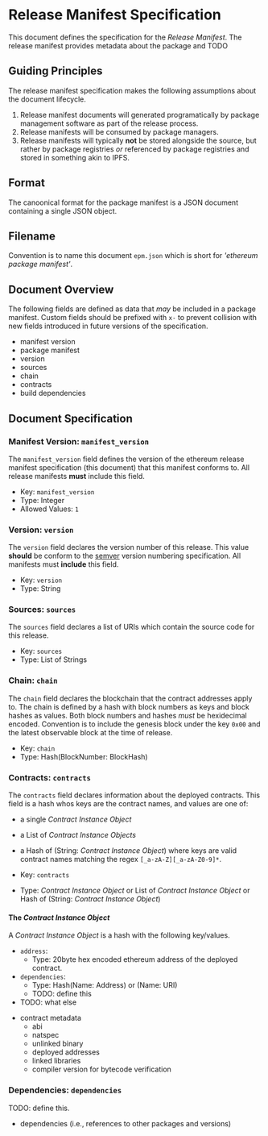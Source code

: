 # Release Manifest Specification

This document defines the specification for the *Release Manifest*.  The
release manifest provides metadata about the package and TODO


## Guiding Principles

The release manifest specification makes the following assumptions about the
document lifecycle.

1. Release manifest documents will generated programatically by package management software as part of the release process.
2. Release manifests will be consumed by package managers.
3. Release manifests will typically **not** be stored alongside the source, but rather by package registries *or* referenced by package registries and stored in something akin to IPFS.

## Format

The canoonical format for the package manifest is a JSON document containing a
single JSON object.  


## Filename

Convention is to name this document `epm.json` which is short for *'ethereum
package manifest'*.

## Document Overview

The following fields are defined as data that *may* be included in a package
manifest.  Custom fields should be prefixed with `x-` to prevent collision with
new fields introduced in future versions of the specification.

- manifest version
- package manifest
- version
- sources
- chain
- contracts
- build dependencies

## Document Specification

### Manifest Version: `manifest_version`


The `manifest_version` field defines the version of the ethereum release manifest
specification (this document) that this manifest conforms to. All release manifests
**must** include this field.

* Key: `manifest_version`
* Type: Integer
* Allowed Values: `1`


### Version: `version`

The `version` field declares the version number of this release.  This value
**should** be conform to the [semver](http://semver.org/) version numbering
specification.  All manifests must **include** this field.

* Key: `version`
* Type: String

### Sources: `sources`

The `sources` field declares a list of URIs which contain the source code for
this release.

* Key: `sources`
* Type: List of Strings


### Chain: `chain`

The `chain` field declares the blockchain that the contract addresses apply to.
The chain is defined by a hash with block numbers as keys and block hashes as
values.  Both block numbers and hashes *must* be hexidecimal encoded.
Convention is to include the genesis block under the key `0x00` and the latest
observable block at the time of release.

* Key: `chain`
* Type: Hash(BlockNumber: BlockHash)


### Contracts: `contracts`

The `contracts` field declares information about the deployed contracts.  This
field is a hash whos keys are the contract names, and values are one of:

* a single *Contract Instance Object*
* a List of *Contract Instance Objects*
* a Hash of (String: *Contract Instance Object*) where keys are valid contract names matching the regex `[_a-zA-Z][_a-zA-Z0-9]*`.

* Key: `contracts`
* Type: *Contract Instance Object* or List of *Contract Instance Object* or Hash of (String: *Contract Instance Object*)

#### The *Contract Instance Object*

A *Contract Instance Object* is a hash with the following key/values.

* `address`:
    * Type: 20byte hex encoded ethereum address of the deployed contract.
* `dependencies`:
    * Type: Hash(Name: Address) or (Name: URI)
    * TODO: define this
* TODO: what else

- contract metadata
  - abi
  - natspec
  - unlinked binary
  - deployed addresses
  - linked libraries
  - compiler version for bytecode verification

### Dependencies: `dependencies`

TODO: define this.

- dependencies (i.e., references to other packages and versions)

